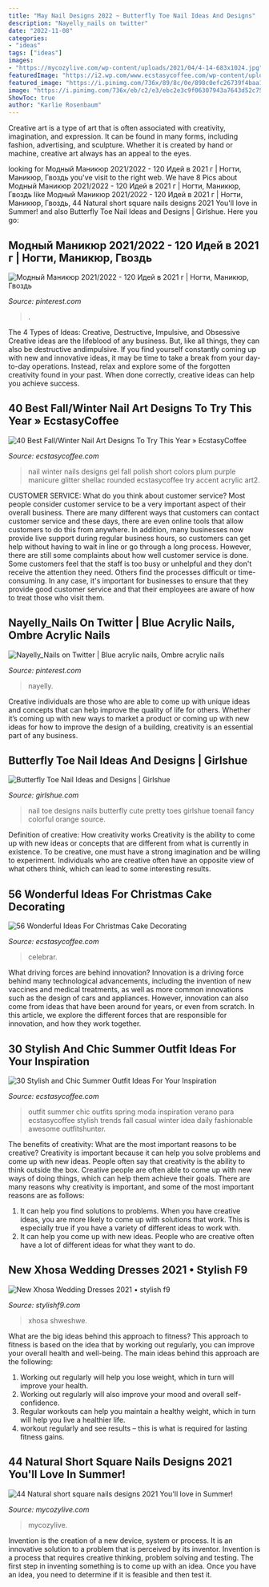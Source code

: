 ```yaml
---
title: "May Nail Designs 2022 ~ Butterfly Toe Nail Ideas And Designs"
description: "Nayelly_nails on twitter"
date: "2022-11-08"
categories:
- "ideas"
tags: ["ideas"]
images:
- "https://mycozylive.com/wp-content/uploads/2021/04/4-14-683x1024.jpg"
featuredImage: "https://i2.wp.com/www.ecstasycoffee.com/wp-content/uploads/2016/11/Christmas-Cake-Decorating-Ideas15.jpg?resize=570%2C856&amp;ssl=1"
featured_image: "https://i.pinimg.com/736x/89/8c/0e/898c0efc26739f4baa1f9f0192731876.jpg"
image: "https://i.pinimg.com/736x/eb/c2/e3/ebc2e3c9f06307943a7643d52c75733a.jpg"
ShowToc: true
author: "Karlie Rosenbaum"
---
```



Creative art is a type of art that is often associated with creativity, imagination, and expression. It can be found in many forms, including fashion, advertising, and sculpture. Whether it is created by hand or machine, creative art always has an appeal to the eyes.

	

		
looking for Модный Маникюр 2021/2022 - 120 Идей в 2021 г | Ногти, Маникюр, Гвоздь you've visit to the right web. We have 8 Pics about Модный Маникюр 2021/2022 - 120 Идей в 2021 г | Ногти, Маникюр, Гвоздь like Модный Маникюр 2021/2022 - 120 Идей в 2021 г | Ногти, Маникюр, Гвоздь, 44 Natural short square nails designs 2021 You&#039;ll love in Summer! and also Butterfly Toe Nail Ideas and Designs | Girlshue. Here you go:
		
    
## Модный Маникюр 2021/2022 - 120 Идей в 2021 г | Ногти, Маникюр, Гвоздь

<img loading=lazy src="https://i.pinimg.com/736x/89/8c/0e/898c0efc26739f4baa1f9f0192731876.jpg" onerror="this.onerror=null;this.src='https://tse4.mm.bing.net/th?id=OIP.Z11jh-lIUyGsm9a2n8SNjgHaLH&amp;pid=15.1';" alt="Модный Маникюр 2021/2022 - 120 Идей в 2021 г | Ногти, Маникюр, Гвоздь">

_Source: pinterest.com_

>. 

	

The 4 Types of Ideas: Creative, Destructive, Impulsive, and Obsessive
Creative ideas are the lifeblood of any business. But, like all things, they can also be destructive andimpulsive. If you find yourself constantly coming up with new and innovative ideas, it may be time to take a break from your day-to-day operations. Instead, relax and explore some of the forgotten creativity found in your past. When done correctly, creative ideas can help you achieve success.

    
## 40 Best Fall/Winter Nail Art Designs To Try This Year » EcstasyCoffee

<img loading=lazy src="https://i1.wp.com/www.ecstasycoffee.com/wp-content/uploads/2016/10/Winter-Nail-Art2.jpg?resize=558%2C743" onerror="this.onerror=null;this.src='https://tse2.mm.bing.net/th?id=OIP.SXXP8Zv0jsVAvFsKuCnuOwHaJ3&amp;pid=15.1';" alt="40 Best Fall/Winter Nail Art Designs To Try This Year » EcstasyCoffee">

_Source: ecstasycoffee.com_

>nail winter nails designs gel fall polish short colors plum purple manicure glitter shellac rounded ecstasycoffee try accent acrylic art2. 

	

CUSTOMER SERVICE: What do you think about customer service?
Most people consider customer service to be a very important aspect of their overall business. There are many different ways that customers can contact customer service and these days, there are even online tools that allow customers to do this from anywhere. In addition, many businesses now provide live support during regular business hours, so customers can get help without having to wait in line or go through a long process.
However, there are still some complaints about how well customer service is done. Some customers feel that the staff is too busy or unhelpful and they don't receive the attention they need. Others find the processes difficult or time-consuming. In any case, it's important for businesses to ensure that they provide good customer service and that their employees are aware of how to treat those who visit them.

    
## Nayelly_Nails On Twitter | Blue Acrylic Nails, Ombre Acrylic Nails

<img loading=lazy src="https://i.pinimg.com/736x/eb/c2/e3/ebc2e3c9f06307943a7643d52c75733a.jpg" onerror="this.onerror=null;this.src='https://tse2.mm.bing.net/th?id=OIP.wj7tO9fJVNYvxGtOI2zfsgHaJ3&amp;pid=15.1';" alt="Nayelly_Nails on Twitter | Blue acrylic nails, Ombre acrylic nails">

_Source: pinterest.com_

>nayelly. 

	

Creative individuals are those who are able to come up with unique ideas and concepts that can help improve the quality of life for others. Whether it’s coming up with new ways to market a product or coming up with new ideas for how to improve the design of a building, creativity is an essential part of any business.

    
## Butterfly Toe Nail Ideas And Designs | Girlshue

<img loading=lazy src="http://www.girlshue.com/wp-content/uploads/2016/07/unnamed-file-6475.jpg" onerror="this.onerror=null;this.src='https://tse2.mm.bing.net/th?id=OIP.L7XiL_zjG9Pxsa_sL9NcsgHaJ6&amp;pid=15.1';" alt="Butterfly Toe Nail Ideas and Designs | Girlshue">

_Source: girlshue.com_

>nail toe designs nails butterfly cute pretty toes girlshue toenail fancy colorful orange source. 

	

Definition of creative: How creativity works
Creativity is the ability to come up with new ideas or concepts that are different from what is currently in existence. To be creative, one must have a strong imagination and be willing to experiment. Individuals who are creative often have an opposite view of what others think, which can lead to some interesting results.

    
## 56 Wonderful Ideas For Christmas Cake Decorating

<img loading=lazy src="https://i2.wp.com/www.ecstasycoffee.com/wp-content/uploads/2016/11/Christmas-Cake-Decorating-Ideas15.jpg?resize=570%2C856&amp;ssl=1" onerror="this.onerror=null;this.src='https://tse4.mm.bing.net/th?id=OIP.UHr-YYbnqw03ndKccCpsYgHaLH&amp;pid=15.1';" alt="56 Wonderful Ideas For Christmas Cake Decorating">

_Source: ecstasycoffee.com_

>celebrar. 

	

What driving forces are behind innovation?
Innovation is a driving force behind many technological advancements, including the invention of new vaccines and medical treatments, as well as more common innovations such as the design of cars and appliances. However, innovation can also come from ideas that have been around for years, or even from scratch. In this article, we explore the different forces that are responsible for innovation, and how they work together.

    
## 30 Stylish And Chic Summer Outfit Ideas For Your Inspiration

<img loading=lazy src="https://i2.wp.com/www.ecstasycoffee.com/wp-content/uploads/2016/09/Fashionable-Summer-Outfit-@EcstasyCoffee-30.jpg?resize=599%2C1651" onerror="this.onerror=null;this.src='https://tse3.mm.bing.net/th?id=OIP.LzosUn0VEeGYZ-c715MCCAHaUa&amp;pid=15.1';" alt="30 Stylish and Chic Summer Outfit Ideas For Your Inspiration">

_Source: ecstasycoffee.com_

>outfit summer chic outfits spring moda inspiration verano para ecstasycoffee stylish trends fall casual winter idea daily fashionable awesome outfitshunter. 

	

The benefits of creativity: What are the most important reasons to be creative?
Creativity is important because it can help you solve problems and come up with new ideas. People often say that creativity is the ability to think outside the box. Creative people are often able to come up with new ways of doing things, which can help them achieve their goals. There are many reasons why creativity is important, and some of the most important reasons are as follows: 
1) It can help you find solutions to problems. When you have creative ideas, you are more likely to come up with solutions that work. This is especially true if you have a variety of different ideas to work with. 
2) It can help you come up with new ideas. People who are creative often have a lot of different ideas for what they want to do.

    
## New Xhosa Wedding Dresses 2021 • Stylish F9

<img loading=lazy src="https://is.gd/nAFWAt" onerror="this.onerror=null;this.src='https://tse1.mm.bing.net/th?id=OIP.AnfkZ3sa3G3SOqJbZMIuCAHaLp&amp;pid=15.1';" alt="New Xhosa Wedding Dresses 2021 • stylish f9">

_Source: stylishf9.com_

>xhosa shweshwe. 

	

What are the big ideas behind this approach to fitness?
This approach to fitness is based on the idea that by working out regularly, you can improve your overall health and well-being. The main ideas behind this approach are the following: 
1) Working out regularly will help you lose weight, which in turn will improve your health. 
2) Working out regularly will also improve your mood and overall self-confidence. 
3) Regular workouts can help you maintain a healthy weight, which in turn will help you live a healthier life. 
4) workout regularly and see results – this is what is required for lasting fitness gains.

    
## 44 Natural Short Square Nails Designs 2021 You&#039;ll Love In Summer!

<img loading=lazy src="https://mycozylive.com/wp-content/uploads/2021/04/4-14-683x1024.jpg" onerror="this.onerror=null;this.src='https://tse4.mm.bing.net/th?id=OIP.IZ6UKRMgyWlOo2yrd6A33gHaLG&amp;pid=15.1';" alt="44 Natural short square nails designs 2021 You&#039;ll love in Summer!">

_Source: mycozylive.com_

>mycozylive. 

	

Invention is the creation of a new device, system or process. It is an innovative solution to a problem that is perceived by its inventor. Invention is a process that requires creative thinking, problem solving and testing. The first step in inventing something is to come up with an idea. Once you have an idea, you need to determine if it is feasible and then test it.

